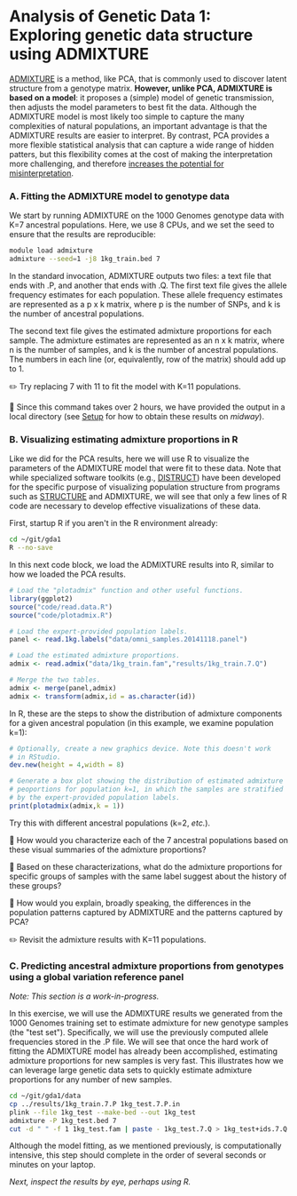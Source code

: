 # Analysis of Genetic Data 1:<br>Exploring genetic data structure using ADMIXTURE

[ADMIXTURE](https://www.genetics.ucla.edu/software/admixture) is a
method, like PCA, that is commonly used to discover latent structure
from a genotype matrix. **However, unlike PCA, ADMIXTURE is based on a
model**: it proposes a (simple) model of genetic transmission, then
adjusts the model parameters to best fit the data. Although the
ADMIXTURE model is most likely too simple to capture the many
complexities of natural populations, an important advantage is that
the ADMIXTURE results are easier to interpret. By contrast, PCA
provides a more flexible statistical analysis that can capture a wide
range of hidden patters, but this flexibility comes at the cost of
making the interpretation more challenging, and therefore
[increases the potential for misinterpretation](http://dx.doi.org/10.1038/ng.139).

### A. Fitting the ADMIXTURE model to genotype data

We start by running ADMIXTURE on the 1000 Genomes genotype data with
K=7 ancestral populations. Here, we use 8 CPUs, and we set the seed to
ensure that the results are reproducible:

```bash
module load admixture
admixture --seed=1 -j8 1kg_train.bed 7
```

In the standard invocation, ADMIXTURE outputs two files: a text file
that ends with .P, and another that ends with .Q. The first text file
gives the allele frequency estimates for each population. These allele
frequency estimates are represented as a p x k matrix, where p is the
number of SNPs, and k is the number of ancestral populations.

The second text file gives the estimated admixture proportions for
each sample. The admixture estimates are represented as an n x k
matrix, where n is the number of samples, and k is the number of
ancestral populations. The numbers in each line (or, equivalently, row
of the matrix) should add up to 1.

:pencil2: Try replacing 7 with 11 to fit the model with K=11 populations.

:pushpin: Since this command takes over 2 hours, we have provided the
output in a local directory (see [Setup](setup.md) for how to obtain
these results on *midway*).

### B. Visualizing estimating admixture proportions in R

Like we did for the PCA results, here we will use R to visualize the
parameters of the ADMIXTURE model that were fit to these data. Note
that while specialized software toolkits (e.g.,
[DISTRUCT](http://web.stanford.edu/group/rosenberglab/index.html))
have been developed for the specific purpose of visualizing population
structure from programs such as
[STRUCTURE](http://pritchardlab.stanford.edu/structure.html) and
ADMIXTURE, we will see that only a few lines of R code are necessary
to develop effective visualizations of these data.

First, startup R if you aren't in the R environment already:

```bash
cd ~/git/gda1
R --no-save
```

In this next code block, we load the ADMIXTURE results into R, similar
to how we loaded the PCA results.

```R
# Load the "plotadmix" function and other useful functions.
library(ggplot2)
source("code/read.data.R")
source("code/plotadmix.R")

# Load the expert-provided population labels.
panel <- read.1kg.labels("data/omni_samples.20141118.panel")

# Load the estimated admixture proportions.
admix <- read.admix("data/1kg_train.fam","results/1kg_train.7.Q")

# Merge the two tables.
admix <- merge(panel,admix)
admix <- transform(admix,id = as.character(id))
```

In R, these are the steps to show the distribution of admixture
components for a given ancestral population (in this example, we
examine population k=1):

```R
# Optionally, create a new graphics device. Note this doesn't work
# in RStudio.
dev.new(height = 4,width = 8)

# Generate a box plot showing the distribution of estimated admixture
# peoportions for population k=1, in which the samples are stratified
# by the expert-provided population labels.
print(plotadmix(admix,k = 1))
```

Try this with different ancestral populations (k=2, *etc.*).

:ledger: How would you characterize each of the 7 ancestral
populations based on these visual summaries of the admixture
proportions?

:ledger: Based on these characterizations, what do the admixture
proportions for specific groups of samples with the same label suggest
about the history of these groups?

:orange_book: How would you explain, broadly speaking, the differences
in the population patterns captured by ADMIXTURE and the patterns
captured by PCA?

:pencil2: Revisit the admixture results with K=11 populations.

### C. Predicting ancestral admixture proportions from genotypes using a global variation reference panel

*Note: This section is a work-in-progress.*

In this exercise, we will use the ADMIXTURE results we generated from
the 1000 Genomes training set to estimate admixture for new genotype
samples (the "test set"). Specifically, we will use the previously
computed allele frequencies stored in the .P file. We will see that
once the hard work of fitting the ADMIXTURE model has already been
accomplished, estimating admixture proportions for new samples is very
fast. This illustrates how we can leverage large genetic data sets to
quickly estimate admixture proportions for any number of new samples.

```bash
cd ~/git/gda1/data
cp ../results/1kg_train.7.P 1kg_test.7.P.in
plink --file 1kg_test --make-bed --out 1kg_test
admixture -P 1kg_test.bed 7
cut -d " " -f 1 1kg_test.fam | paste - 1kg_test.7.Q > 1kg_test+ids.7.Q
```

Although the model fitting, as we mentioned previously, is
computationally intensive, this step should complete in the order of
several seconds or minutes on your laptop.

*Next, inspect the results by eye, perhaps using R.*
